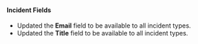 
#### Incident Fields

- Updated the **Email** field to be available to all incident types.
- Updated the **Title** field to be available to all incident types.
